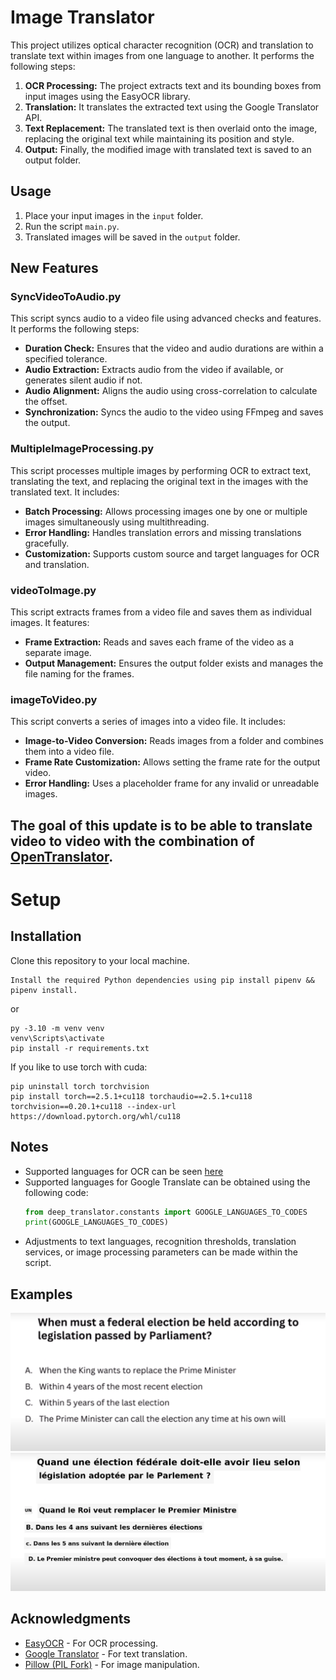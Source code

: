 # Image Translator

This project utilizes optical character recognition (OCR) and translation to translate text within images from one language to another. It performs the following steps:

1. **OCR Processing:** The project extracts text and its bounding boxes from input images using the EasyOCR library.
2. **Translation:** It translates the extracted text using the Google Translator API.
3. **Text Replacement:** The translated text is then overlaid onto the image, replacing the original text while maintaining its position and style.
4. **Output:** Finally, the modified image with translated text is saved to an output folder.


## Usage

1. Place your input images in the `input` folder.
2. Run the script `main.py`.
3. Translated images will be saved in the `output` folder.

## New Features

### SyncVideoToAudio.py
This script syncs audio to a video file using advanced checks and features. It performs the following steps:
- **Duration Check:** Ensures that the video and audio durations are within a specified tolerance.
- **Audio Extraction:** Extracts audio from the video if available, or generates silent audio if not.
- **Audio Alignment:** Aligns the audio using cross-correlation to calculate the offset.
- **Synchronization:** Syncs the audio to the video using FFmpeg and saves the output.

### MultipleImageProcessing.py
This script processes multiple images by performing OCR to extract text, translating the text, and replacing the original text in the images with the translated text. It includes:
- **Batch Processing:** Allows processing images one by one or multiple images simultaneously using multithreading.
- **Error Handling:** Handles translation errors and missing translations gracefully.
- **Customization:** Supports custom source and target languages for OCR and translation.

### videoToImage.py
This script extracts frames from a video file and saves them as individual images. It features:
- **Frame Extraction:** Reads and saves each frame of the video as a separate image.
- **Output Management:** Ensures the output folder exists and manages the file naming for the frames.

### imageToVideo.py
This script converts a series of images into a video file. It includes:
- **Image-to-Video Conversion:** Reads images from a folder and combines them into a video file.
- **Frame Rate Customization:** Allows setting the frame rate for the output video.
- **Error Handling:** Uses a placeholder frame for any invalid or unreadable images.

## The goal of this update is to be able to translate video to video with the combination of [OpenTranslator](https://github.com/overcrash66/OpenTranslator).

# Setup

## Installation

Clone this repository to your local machine.

```
Install the required Python dependencies using pip install pipenv && pipenv install.
```

or

```
py -3.10 -m venv venv
venv\Scripts\activate
pip install -r requirements.txt
```

If you like to use torch with cuda:

```
pip uninstall torch torchvision
pip install torch==2.5.1+cu118 torchaudio==2.5.1+cu118 torchvision==0.20.1+cu118 --index-url https://download.pytorch.org/whl/cu118
```

## Notes

-   Supported languages for OCR can be seen [here](https://www.jaided.ai/easyocr/)
-   Supported languages for Google Translate can be obtained using the following code:
    ```python
    from deep_translator.constants import GOOGLE_LANGUAGES_TO_CODES
    print(GOOGLE_LANGUAGES_TO_CODES)
    ```
-   Adjustments to text languages, recognition thresholds, translation services, or image processing parameters can be made within the script.

## Examples

![image-1](./input/Untitled.png)
![image-1-translated](output/Untitled-translated.png)

## Acknowledgments

-   [EasyOCR](https://github.com/JaidedAI/EasyOCR) - For OCR processing.
-   [Google Translator](https://pypi.org/project/deep-translator/) - For text translation.
-   [Pillow (PIL Fork)](https://python-pillow.org/) - For image manipulation.